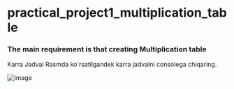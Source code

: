 # practical_project1_multiplication_table
### The main requirement is that creating Multiplication table

Karra Jadval
Rasmda ko'rsatilgandek karra jadvalni consolega chiqaring.

![image](https://github.com/makhammadsoliyev/practical_project1_multiplication_table/assets/149594973/b75078a4-ae6f-4b8c-ac56-f11c13e859a8)
